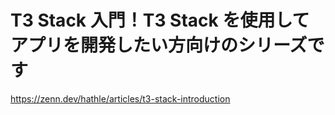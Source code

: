 # T3 Stack 入門！T3 Stack を使用してアプリを開発したい方向けのシリーズです

https://zenn.dev/hathle/articles/t3-stack-introduction
